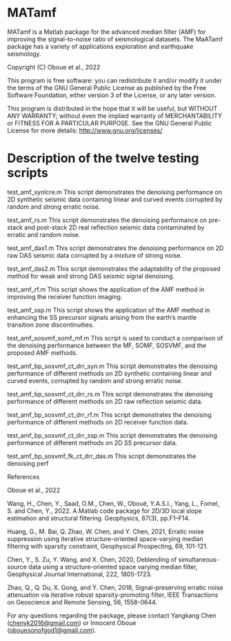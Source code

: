 # MATamf
MATamf is a Matlab package for  the advanced median filter (AMF) for improving the signal-to-noise ratio of seismological datasets. The MaATamf package has a variety of applications exploration and earthquake seismology.


Copyright (C) Oboue et al., 2022

This program is free software: you can redistribute it and/or modify
it under the terms of the GNU General Public License as published
by the Free Software Foundation, either version 3 of the License, or
any later version.

This program is distributed in the hope that it will be useful,
but WITHOUT ANY WARRANTY; without even the implied warranty of
MERCHANTABILITY or FITNESS FOR A PARTICULAR PURPOSE.  See the
GNU General Public License for more details: http://www.gnu.org/licenses/


# Description of the twelve testing scripts

test_amf_synlcre.m This script demonstrates the denoising performance on 2D synthetic seismic data containing linear and curved events corrupted by random and strong erratic noise. 

test_amf_rs.m This script demonstrates the denoising performance on pre-stack and post-stack 2D real reflection seismic data contaminated by erratic and random noise. 

test_amf_das1.m This script demonstrates the denoising performance on 2D raw DAS seismic data corrupted by a mixture of strong noise. 

test_amf_das2.m This script demonstrates the adaptability of the proposed method for weak and strong DAS seismic signal denoising. 

test_amf_rf.m This script shows the application of the AMF method in improving the receiver function imaging.

test_amf_ssp.m This script shows the application of the AMF method in enhancing the SS precursor signals arising from the earth’s mantle transition zone discontinuities.

test_amf_sosvmf_somf_mf.m This script is used to conduct a comparison of the denoising performance between the MF, SOMF, SOSVMF, and the proposed AMF methods.

test_amf_bp_sosvmf_ct_drr_syn.m This script demonstrates the denoising performance of different methods on 2D synthetic containing linear and curved events, corrupted by random and strong erratic noise. 

test_amf_bp_sosvmf_ct_drr_rs.m This script demonstrates the denoising performance of different methods on 2D raw reflection seismic data.

test_amf_bp_sosvmf_ct_drr_rf.m This script demonstrates the denoising performance of different methods on 2D receiver function data.

test_amf_bp_sosvmf_ct_drr_ssp.m This script demonstrates the denoising performance of different methods on 2D SS precursor data.

test_amf_bp_sosvmf_fk_ct_drr_das.m This script demonstrates the denoising perf























References

Oboue et al., 2022

Wang, H., Chen, Y., Saad, O.M., Chen, W., Oboué, Y.A.S.I., Yang, L., Fomel, S. and Chen, Y., 2022. A Matlab code package for 2D/3D local slope estimation and structural filtering. Geophysics, 87(3), pp.F1–F14.

Huang, G., M. Bai, Q. Zhao, W. Chen, and Y. Chen, 2021, Erratic noise suppression using iterative structure-oriented space-varying median filtering with sparsity constraint, Geophysical Prospecting, 69, 101-121.

Chen, Y., S. Zu, Y. Wang, and X. Chen, 2020, Deblending of simultaneous-source data using a structure-oriented space varying median filter, Geophysical Journal International, 222, 1805-1723.

Zhao, Q., Q. Du, X. Gong, and Y. Chen, 2018, Signal-preserving erratic noise attenuation via iterative robust sparsity-promoting filter, IEEE Transactions on Geoscience and Remote Sensing, 56, 1558-0644.

For any questions regarding the package, please contact Yangkang Chen (chenyk2016@gmail.com) or Innocent Oboue (obouesonofgod1@gmail.com).
